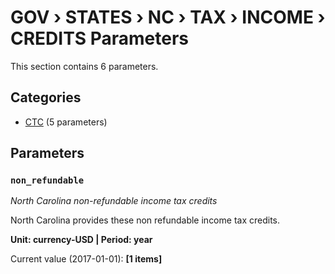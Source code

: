 # GOV › STATES › NC › TAX › INCOME › CREDITS Parameters

This section contains 6 parameters.

## Categories

- [CTC](ctc/index.md) (5 parameters)

## Parameters

### `non_refundable`
*North Carolina non-refundable income tax credits*

North Carolina provides these non refundable income tax credits.

**Unit: currency-USD | Period: year**

Current value (2017-01-01): **[1 items]**

